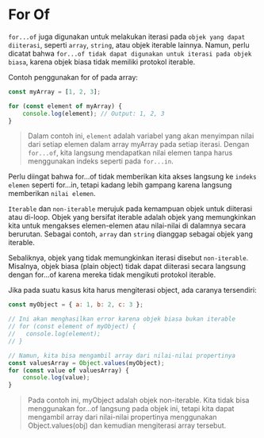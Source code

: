 # For Of

`for...of` juga digunakan untuk melakukan iterasi pada `objek yang dapat diiterasi`, seperti `array`, `string`, atau objek iterable lainnya. Namun, perlu dicatat bahwa `for...of tidak dapat digunakan untuk iterasi pada objek biasa`, karena objek biasa tidak memiliki protokol iterable.

Contoh penggunakan for of pada array:

```javascript
const myArray = [1, 2, 3];

for (const element of myArray) {
	console.log(element); // Output: 1, 2, 3
}
```

> Dalam contoh ini, `element` adalah variabel yang akan menyimpan nilai dari setiap elemen dalam array myArray pada setiap iterasi. Dengan `for...of`, kita langsung mendapatkan nilai elemen tanpa harus menggunakan indeks seperti pada `for...in`.

Perlu diingat bahwa for...of tidak memberikan kita akses langsung ke `indeks elemen` seperti for...in, tetapi kadang lebih gampang karena langsung memberikan `nilai elemen`.

`Iterable` dan `non-iterable` merujuk pada kemampuan objek untuk diiterasi atau di-loop. Objek yang bersifat iterable adalah objek yang memungkinkan kita untuk mengakses elemen-elemen atau nilai-nilai di dalamnya secara berurutan. Sebagai contoh, `array` dan `string` dianggap sebagai objek yang iterable.

Sebaliknya, objek yang tidak memungkinkan iterasi disebut `non-iterable`. Misalnya, objek biasa (plain object) tidak dapat diiterasi secara langsung dengan for...of karena mereka tidak mengikuti protokol iterable.

Jika pada suatu kasus kita harus mengiterasi object, ada caranya tersendiri:

```javascript
const myObject = { a: 1, b: 2, c: 3 };

// Ini akan menghasilkan error karena objek biasa bukan iterable
// for (const element of myObject) {
//   console.log(element);
// }

// Namun, kita bisa mengambil array dari nilai-nilai propertinya
const valuesArray = Object.values(myObject);
for (const value of valuesArray) {
	console.log(value);
}
```

> Pada contoh ini, myObject adalah objek non-iterable. Kita tidak bisa menggunakan for...of langsung pada objek ini, tetapi kita dapat mengambil array dari nilai-nilai propertinya menggunakan Object.values(obj) dan kemudian mengiterasi array tersebut.

